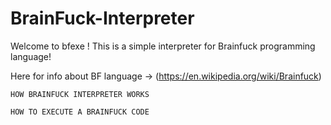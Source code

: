 # BrainFuck-Interpreter

Welcome to bfexe !
This is a simple interpreter for Brainfuck programming language!

Here for info about BF language -> (https://en.wikipedia.org/wiki/Brainfuck)
~~~~~~~~~~~~~~~~~~~~~~~~~~~~~~~~~~~~~~~~~~~~~~~~~~~~~~~~~~~~~~~~~~~~~~~~~~~~~~~~~~~~~~~~~
HOW BRAINFUCK INTERPRETER WORKS

~~~~~~~~~~~~~~~~~~~~~~~~~~~~~~~~~~~~~~~~~~~~~~~~~~~~~~~~~~~~~~~~~~~~~~~~~~~~~~~~~~~~~~~~~~
~~~~~~~~~~~~~~~~~~~~~~~~~~~~~~~~~~~~~~~~~~~~~~~~~~~~~~~~~~~~~~~~~~~~~~~~~~~~~~~~~~~~~~~~~
HOW TO EXECUTE A BRAINFUCK CODE

~~~~~~~~~~~~~~~~~~~~~~~~~~~~~~~~~~~~~~~~~~~~~~~~~~~~~~~~~~~~~~~~~~~~~~~~~~~~~~~~~~~~~~~~~~

